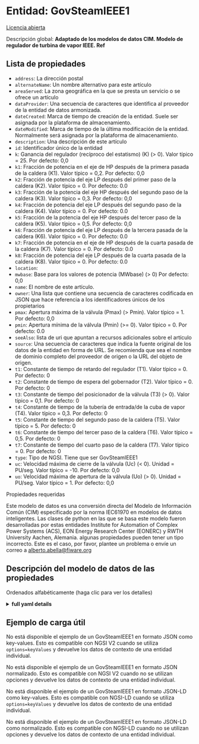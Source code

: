 Entidad: GovSteamIEEE1  
======================  
[Licencia abierta](https://github.com/smart-data-models//dataModel.EnergyCIM/blob/master/GovSteamIEEE1/LICENSE.md)  
Descripción global: **Adaptado de los modelos de datos CIM. Modelo de regulador de turbina de vapor IEEE.  Ref**  

## Lista de propiedades  

- `address`: La dirección postal  - `alternateName`: Un nombre alternativo para este artículo  - `areaServed`: La zona geográfica en la que se presta un servicio o se ofrece un artículo  - `dataProvider`: Una secuencia de caracteres que identifica al proveedor de la entidad de datos armonizada.  - `dateCreated`: Marca de tiempo de creación de la entidad. Suele ser asignada por la plataforma de almacenamiento.  - `dateModified`: Marca de tiempo de la última modificación de la entidad. Normalmente será asignada por la plataforma de almacenamiento.  - `description`: Una descripción de este artículo  - `id`: Identificador único de la entidad  - `k`: Ganancia del regulador (recíproco del estatismo) (K) (> 0).  Valor típico = 25. Por defecto: 0,0  - `k1`: Fracción de potencia en el eje de HP después de la primera pasada de la caldera (K1).  Valor típico = 0,2. Por defecto: 0,0  - `k2`: Fracción de potencia del eje LP después del primer paso de la caldera (K2).  Valor típico = 0. Por defecto: 0.0  - `k3`: Fracción de la potencia del eje HP después del segundo paso de la caldera (K3).  Valor típico = 0,3. Por defecto: 0,0  - `k4`: Fracción de potencia del eje LP después del segundo paso de la caldera (K4).  Valor típico = 0. Por defecto: 0.0  - `k5`: Fracción de la potencia del eje HP después del tercer paso de la caldera (K5).  Valor típico = 0,5. Por defecto: 0,0  - `k6`: Fracción de potencia del eje LP después de la tercera pasada de la caldera (K6).  Valor típico = 0. Por defecto: 0.0  - `k7`: Fracción de potencia en el eje de HP después de la cuarta pasada de la caldera (K7).  Valor típico = 0. Por defecto: 0.0  - `k8`: Fracción de potencia del eje LP después de la cuarta pasada de la caldera (K8).  Valor típico = 0. Por defecto: 0.0  - `location`:   - `mwbase`: Base para los valores de potencia (MWbase) (> 0) Por defecto: 0,0  - `name`: El nombre de este artículo.  - `owner`: Una lista que contiene una secuencia de caracteres codificada en JSON que hace referencia a los identificadores únicos de los propietarios  - `pmax`: Apertura máxima de la válvula (Pmax) (> Pmin).  Valor típico = 1. Por defecto: 0,0  - `pmin`: Apertura mínima de la válvula (Pmin) (>= 0).  Valor típico = 0. Por defecto: 0.0  - `seeAlso`: lista de uri que apuntan a recursos adicionales sobre el artículo  - `source`: Una secuencia de caracteres que indica la fuente original de los datos de la entidad en forma de URL. Se recomienda que sea el nombre de dominio completo del proveedor de origen o la URL del objeto de origen.  - `t1`: Constante de tiempo de retardo del regulador (T1).  Valor típico = 0. Por defecto: 0  - `t2`: Constante de tiempo de espera del gobernador (T2).  Valor típico = 0. Por defecto: 0  - `t3`: Constante de tiempo del posicionador de la válvula (T3) (> 0).  Valor típico = 0,1. Por defecto: 0  - `t4`: Constante de tiempo de la tubería de entrada/de la cuba de vapor (T4).  Valor típico = 0,3. Por defecto: 0  - `t5`: Constante de tiempo del segundo paso de la caldera (T5).  Valor típico = 5. Por defecto: 0  - `t6`: Constante de tiempo del tercer paso de la caldera (T6).  Valor típico = 0,5. Por defecto: 0  - `t7`: Constante de tiempo del cuarto paso de la caldera (T7).  Valor típico = 0. Por defecto: 0  - `type`: Tipo de NGSI. Tiene que ser GovSteamIEEE1  - `uc`: Velocidad máxima de cierre de la válvula (Uc) (< 0).  Unidad = PU/seg.  Valor típico = -10. Por defecto: 0,0  - `uo`: Velocidad máxima de apertura de la válvula (Uo) (> 0).  Unidad = PU/seg.  Valor típico = 1. Por defecto: 0,0    
Propiedades requeridas  
Este modelo de datos es una conversión directa del Modelo de Información Común (CIM) especificado por la norma IEC61970 en modelos de datos inteligentes. Las clases de python en las que se basa este modelo fueron desarrolladas por estas entidades Institute for Automation of Complex Power Systems (ACS), EON Energy Research Center (EONERC) y RWTH University Aachen, Alemania. algunas propiedades pueden tener un tipo incorrecto. Este es el caso, por favor, plantee un problema o envíe un correo a alberto.abella@fiware.org  
## Descripción del modelo de datos de las propiedades  
Ordenados alfabéticamente (haga clic para ver los detalles)  
<details><summary><strong>full yaml details</strong></summary>    
```yaml  
GovSteamIEEE1:    
  description: 'Adapted from CIM data models. IEEE steam turbine governor model.  Ref'    
  properties:    
    address:    
      description: 'The mailing address'    
      properties:    
        addressCountry:    
          description: 'Property. The country. For example, Spain. Model:''https://schema.org/addressCountry'''    
          type: string    
        addressLocality:    
          description: 'Property. The locality in which the street address is, and which is in the region. Model:''https://schema.org/addressLocality'''    
          type: string    
        addressRegion:    
          description: 'Property. The region in which the locality is, and which is in the country. Model:''https://schema.org/addressRegion'''    
          type: string    
        areaServed:    
          description: 'Property. The geographic area where a service or offered item is provided. Model:''https://schema.org/areaServed'''    
          type: string    
        postOfficeBoxNumber:    
          description: 'Property. The post office box number for PO box addresses. For example, Spain. Model:''https://schema.org/postOfficeBoxNumber'''    
          type: string    
        postalCode:    
          description: 'Property. The postal code. For example, Spain. Model:''https://schema.org/https://schema.org/postalCode'''    
          type: string    
        streetAddress:    
          description: 'Property. The street address. Model:''https://schema.org/streetAddress'''    
          type: string    
      type: Property    
      x-ngsi:    
        model: https://schema.org/address    
    alternateName:    
      description: 'An alternative name for this item'    
      type: Property    
    areaServed:    
      description: 'The geographic area where a service or offered item is provided'    
      type: Property    
      x-ngsi:    
        model: https://schema.org/Text    
    dataProvider:    
      description: 'A sequence of characters identifying the provider of the harmonised data entity.'    
      type: Property    
    dateCreated:    
      description: 'Entity creation timestamp. This will usually be allocated by the storage platform.'    
      format: date-time    
      type: Property    
    dateModified:    
      description: 'Timestamp of the last modification of the entity. This will usually be allocated by the storage platform.'    
      format: date-time    
      type: Property    
    description:    
      description: 'A description of this item'    
      type: Property    
    id:    
      anyOf: &govsteamieee1_-_properties_-_owner_-_items_-_anyof    
        - description: 'Property. Identifier format of any NGSI entity'    
          maxLength: 256    
          minLength: 1    
          pattern: ^[\w\-\.\{\}\$\+\*\[\]`|~^@!,:\\]+$    
          type: string    
        - description: 'Property. Identifier format of any NGSI entity'    
          format: uri    
          type: string    
      description: 'Unique identifier of the entity'    
      type: Property    
    k:    
      description: 'Governor gain (reciprocal of droop) (K) (> 0).  Typical Value = 25. Default: 0.0'    
      type: number    
      x-ngsi:    
        model: https://schema.org/Number    
    k1:    
      description: 'Fraction of HP shaft power after first boiler pass (K1).  Typical Value = 0.2. Default: 0.0'    
      type: number    
      x-ngsi:    
        model: https://schema.org/Number    
    k2:    
      description: 'Fraction of LP shaft power after first boiler pass (K2).  Typical Value = 0. Default: 0.0'    
      type: number    
      x-ngsi:    
        model: https://schema.org/Number    
    k3:    
      description: 'Fraction of HP shaft power after second boiler pass (K3).  Typical Value = 0.3. Default: 0.0'    
      type: number    
      x-ngsi:    
        model: https://schema.org/Number    
    k4:    
      description: 'Fraction of LP shaft power after second boiler pass (K4).  Typical Value = 0. Default: 0.0'    
      type: number    
      x-ngsi:    
        model: https://schema.org/Number    
    k5:    
      description: 'Fraction of HP shaft power after third boiler pass (K5).  Typical Value = 0.5. Default: 0.0'    
      type: number    
      x-ngsi:    
        model: https://schema.org/Number    
    k6:    
      description: 'Fraction of LP shaft power after third boiler pass (K6).  Typical Value = 0. Default: 0.0'    
      type: number    
      x-ngsi:    
        model: https://schema.org/Number    
    k7:    
      description: 'Fraction of HP shaft power after fourth boiler pass (K7).  Typical Value = 0. Default: 0.0'    
      type: number    
      x-ngsi:    
        model: https://schema.org/Number    
    k8:    
      description: 'Fraction of LP shaft power after fourth boiler pass (K8).  Typical Value = 0. Default: 0.0'    
      type: number    
      x-ngsi:    
        model: https://schema.org/Number    
    location:    
      $id: https://geojson.org/schema/Geometry.json    
      $schema: "http://json-schema.org/draft-07/schema#"    
      oneOf:    
        - properties:    
            bbox:    
              items:    
                type: number    
              minItems: 4    
              type: array    
            coordinates:    
              items:    
                type: number    
              minItems: 2    
              type: array    
            type:    
              enum:    
                - Point    
              type: string    
          required:    
            - type    
            - coordinates    
          title: 'GeoJSON Point'    
          type: object    
        - properties:    
            bbox:    
              items:    
                type: number    
              minItems: 4    
              type: array    
            coordinates:    
              items:    
                items:    
                  type: number    
                minItems: 2    
                type: array    
              minItems: 2    
              type: array    
            type:    
              enum:    
                - LineString    
              type: string    
          required:    
            - type    
            - coordinates    
          title: 'GeoJSON LineString'    
          type: object    
        - properties:    
            bbox:    
              items:    
                type: number    
              minItems: 4    
              type: array    
            coordinates:    
              items:    
                items:    
                  items:    
                    type: number    
                  minItems: 2    
                  type: array    
                minItems: 4    
                type: array    
              type: array    
            type:    
              enum:    
                - Polygon    
              type: string    
          required:    
            - type    
            - coordinates    
          title: 'GeoJSON Polygon'    
          type: object    
        - properties:    
            bbox:    
              items:    
                type: number    
              minItems: 4    
              type: array    
            coordinates:    
              items:    
                items:    
                  type: number    
                minItems: 2    
                type: array    
              type: array    
            type:    
              enum:    
                - MultiPoint    
              type: string    
          required:    
            - type    
            - coordinates    
          title: 'GeoJSON MultiPoint'    
          type: object    
        - properties:    
            bbox:    
              items:    
                type: number    
              minItems: 4    
              type: array    
            coordinates:    
              items:    
                items:    
                  items:    
                    type: number    
                  minItems: 2    
                  type: array    
                minItems: 2    
                type: array    
              type: array    
            type:    
              enum:    
                - MultiLineString    
              type: string    
          required:    
            - type    
            - coordinates    
          title: 'GeoJSON MultiLineString'    
          type: object    
        - properties:    
            bbox:    
              items:    
                type: number    
              minItems: 4    
              type: array    
            coordinates:    
              items:    
                items:    
                  items:    
                    items:    
                      type: number    
                    minItems: 2    
                    type: array    
                  minItems: 4    
                  type: array    
                type: array    
              type: array    
            type:    
              enum:    
                - MultiPolygon    
              type: string    
          required:    
            - type    
            - coordinates    
          title: 'GeoJSON MultiPolygon'    
          type: object    
      title: 'GeoJSON Geometry'    
    mwbase:    
      description: 'Base for power values (MWbase) (> 0) Default: 0.0'    
      type: number    
      x-ngsi:    
        model: https://schema.org/Number    
    name:    
      description: 'The name of this item.'    
      type: Property    
    owner:    
      description: 'A List containing a JSON encoded sequence of characters referencing the unique Ids of the owner(s)'    
      items:    
        anyOf: *govsteamieee1_-_properties_-_owner_-_items_-_anyof    
        description: 'Property. Unique identifier of the entity'    
      type: Property    
    pmax:    
      description: 'Maximum valve opening (Pmax) (> Pmin).  Typical Value = 1. Default: 0.0'    
      type: number    
      x-ngsi:    
        model: https://schema.org/Number    
    pmin:    
      description: 'Minimum valve opening (Pmin) (>= 0).  Typical Value = 0. Default: 0.0'    
      type: number    
      x-ngsi:    
        model: https://schema.org/Number    
    seeAlso:    
      description: 'list of uri pointing to additional resources about the item'    
      oneOf:    
        - items:    
            - format: uri    
              type: string    
          minItems: 1    
          type: array    
        - format: uri    
          type: string    
      type: Property    
    source:    
      description: 'A sequence of characters giving the original source of the entity data as a URL. Recommended to be the fully qualified domain name of the source provider, or the URL to the source object.'    
      type: Property    
    t1:    
      description: 'Governor lag time constant (T1).  Typical Value = 0. Default: 0'    
      type: number    
      x-ngsi:    
        model: https://schema.org/Number    
    t2:    
      description: 'Governor lead time constant (T2).  Typical Value = 0. Default: 0'    
      type: number    
      x-ngsi:    
        model: https://schema.org/Number    
    t3:    
      description: 'Valve positioner time constant (T3) (> 0).  Typical Value = 0.1. Default: 0'    
      type: number    
      x-ngsi:    
        model: https://schema.org/Number    
    t4:    
      description: 'Inlet piping/steam bowl time constant (T4).  Typical Value = 0.3. Default: 0'    
      type: number    
      x-ngsi:    
        model: https://schema.org/Number    
    t5:    
      description: 'Time constant of second boiler pass (T5).  Typical Value = 5. Default: 0'    
      type: number    
      x-ngsi:    
        model: https://schema.org/Number    
    t6:    
      description: 'Time constant of third boiler pass (T6).  Typical Value = 0.5. Default: 0'    
      type: number    
      x-ngsi:    
        model: https://schema.org/Number    
    t7:    
      description: 'Time constant of fourth boiler pass (T7).  Typical Value = 0. Default: 0'    
      type: number    
      x-ngsi:    
        model: https://schema.org/Number    
    type:    
      description: 'NGSI type. It has to be GovSteamIEEE1'    
      enum:    
        - GovSteamIEEE1    
      type: Property    
    uc:    
      description: 'Maximum valve closing velocity (Uc) (< 0).  Unit = PU/sec.  Typical Value = -10. Default: 0.0'    
      type: number    
      x-ngsi:    
        model: https://schema.org/Number    
    uo:    
      description: 'Maximum valve opening velocity (Uo) (> 0).  Unit = PU/sec.  Typical Value = 1. Default: 0.0'    
      type: number    
      x-ngsi:    
        model: https://schema.org/Number    
  required: []    
  type: object    
```  
</details>    
## Ejemplo de carga útil  
No está disponible el ejemplo de un GovSteamIEEE1 en formato JSON como key-values. Esto es compatible con NGSI V2 cuando se utiliza `options=keyValues` y devuelve los datos de contexto de una entidad individual.  
No está disponible el ejemplo de un GovSteamIEEE1 en formato JSON normalizado. Esto es compatible con NGSI V2 cuando no se utilizan opciones y devuelve los datos de contexto de una entidad individual.  
No está disponible el ejemplo de un GovSteamIEEE1 en formato JSON-LD como key-values. Esto es compatible con NGSI-LD cuando se utiliza `options=keyValues` y devuelve los datos de contexto de una entidad individual.  
No está disponible el ejemplo de un GovSteamIEEE1 en formato JSON-LD como normalizado. Esto es compatible con NGSI-LD cuando no se utilizan opciones y devuelve los datos de contexto de una entidad individual.  
